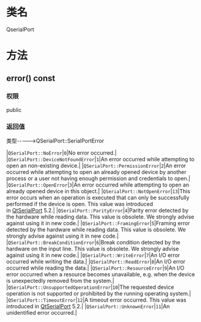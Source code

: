 # 类名
QserialPort
# 方法
## error() const  
###  权限  
 public
###  返回值
 类型----->QSerialPort::SerialPortError  
 

|`QSerialPort::NoError`|`0`|No error occurred.|
|`QSerialPort::DeviceNotFoundError`|`1`|An error occurred while attempting to open an non-existing device.|
|`QSerialPort::PermissionError`|`2`|An error occurred while attempting to open an already opened device by another process or a user not having enough permission and credentials to open.|
|`QSerialPort::OpenError`|`3`|An error occurred while attempting to open an already opened device in this object.|
|`QSerialPort::NotOpenError`|`13`|This error occurs when an operation is executed that can only be successfully performed if the device is open. This value was introduced in [QtSerialPort](https://doc.qt.io/qt-5/qtserialport-module.html) 5.2.|
|`QSerialPort::ParityError`|`4`|Parity error detected by the hardware while reading data. This value is obsolete. We strongly advise against using it in new code.|
|`QSerialPort::FramingError`|`5`|Framing error detected by the hardware while reading data. This value is obsolete. We strongly advise against using it in new code.|
|`QSerialPort::BreakConditionError`|`6`|Break condition detected by the hardware on the input line. This value is obsolete. We strongly advise against using it in new code.|
|`QSerialPort::WriteError`|`7`|An I/O error occurred while writing the data.|
|`QSerialPort::ReadError`|`8`|An I/O error occurred while reading the data.|
|`QSerialPort::ResourceError`|`9`|An I/O error occurred when a resource becomes unavailable, e.g. when the device is unexpectedly removed from the system.|
|`QSerialPort::UnsupportedOperationError`|`10`|The requested device operation is not supported or prohibited by the running operating system.|
|`QSerialPort::TimeoutError`|`12`|A timeout error occurred. This value was introduced in [QtSerialPort](https://doc.qt.io/qt-5/qtserialport-module.html) 5.2.|
|`QSerialPort::UnknownError`|`11`|An unidentified error occurred.|
